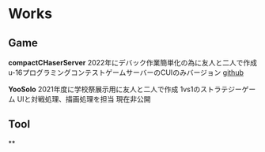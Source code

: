 # Works

## Game

**compactCHaserServer**
2022年にデバック作業簡単化の為に友人と二人で作成
u-16プログラミングコンテストゲームサーバーのCUIのみバージョン
[github](https://github.com/yugu0202/compactCHaserServer)

**YooSolo**
2021年度に学校祭展示用に友人と二人で作成
1vs1のストラテジーゲーム
UIと対戦処理、描画処理を担当
現在非公開

## Tool

**
